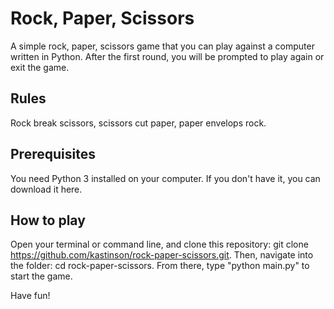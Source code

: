 # Rock, Paper, Scissors

A simple rock, paper, scissors game that you can play against a computer written in Python. After the first round, you will be prompted to play again or exit the game.

## Rules

Rock break scissors, scissors cut paper, paper envelops rock.

## Prerequisites

You need Python 3 installed on your computer. If you don't have it, you can download it here.

## How to play

Open your terminal or command line, and clone this repository: git clone https://github.com/kastinson/rock-paper-scissors.git. Then, navigate into the folder: cd rock-paper-scissors. From there, type "python main.py" to start the game.

Have fun!
